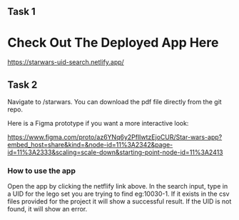 ## Task 1

# Check Out The Deployed App Here

https://starwars-uid-search.netlify.app/

## Task 2 

Navigate to /starwars. You can download the pdf file directly from the git repo.

Here is a Figma prototype if you want a more interactive look:

https://www.figma.com/proto/az6YNq6y2PflIwtzEjoCUR/Star-wars-app?embed_host=share&kind=&node-id=11%3A2342&page-id=11%3A2333&scaling=scale-down&starting-point-node-id=11%3A2413

### How to use the app

Open the app by clicking the netflify link above.
In the search input, type in a UID for the lego set you are trying to find eg:10030-1. If it exists in the csv files provided for the project it will show a successful result.
If the UID is not found, it will show an error.
